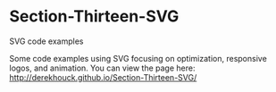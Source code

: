 # Section-Thirteen-SVG
SVG code examples

Some code examples using SVG focusing on optimization, responsive logos, and animation. You can view the page here: http://derekhouck.github.io/Section-Thirteen-SVG/
